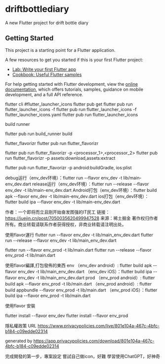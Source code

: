 # driftbottlediary

A new Flutter project for drift bottle diary

## Getting Started

This project is a starting point for a Flutter application.

A few resources to get you started if this is your first Flutter project:

- [Lab: Write your first Flutter app](https://docs.flutter.dev/get-started/codelab)
- [Cookbook: Useful Flutter samples](https://docs.flutter.dev/cookbook)

For help getting started with Flutter development, view the
[online documentation](https://docs.flutter.dev/), which offers tutorials,
samples, guidance on mobile development, and a full API reference.


flutter cli
#flutter_launcher_icons
flutter pub get
flutter pub run flutter_launcher_icons -f <your config file name here>
flutter pub run flutter_launcher_icons -f flutter_launcher_icons.yaml
flutter pub run flutter_launcher_icons

build runner

flutter pub run  build_runner build

flutter_flavorizr
flutter pub run flutter_flavorizr

<meta-data
android:name="com.google.android.gms.ads.APPLICATION_ID"
android:value="@string/admob_id"/>

[comment]: <> (flutter run --flavor env_dev -t lib/main_env_dev.dart)

[comment]: <> (flutter run --flavor env_prod -t lib/main_env_prod.dart)
flutter pub run flutter_flavorizr -p <processor_1>,<processor_2>
flutter pub run flutter_flavorizr -p assets:download,assets:extract

flutter pub run flutter_flavorizr -p android:buildGradle,
ios:plist

debug运行（env_dev环境）：flutter run --flavor env_dev -t lib/main-env_dev.dart
release运行（env_dev环境）：flutter run --release --flavor env_dev -t lib/main-env_dev.dart
Android打包（env_dev环境）：flutter build apk --flavor env_dev -t lib/main-env_dev.dart
ios打包（env_dev环境）：flutter build ipa --flavor env_dev -t lib/main-env_dev.dart

作者：一个即将而立且刚开始奋发图强的IT民工
链接：https://juejin.cn/post/7050035620499947528
来源：稀土掘金
著作权归作者所有。商业转载请联系作者获得授权，非商业转载请注明出处。

使用flavor運行
flutter run --flavor env_dev -t lib/main_env_dev.dart
flutter run --release --flavor env_dev -t lib/main_env_dev.dart

flutter run --flavor env_prod -t lib/main.dart
flutter run --release --flavor env_prod -t lib/main.dart

使用flavor編譯,打包發佈的東西
env
（env_dev android）: flutter build apk --flavor env_dev -t lib/main_env_dev.dart
（env_dev iOS）：flutter build ipa --flavor env_dev -t lib/main_env_dev.dart
prod
（env_prod android）: flutter build apk --flavor env_prod -t lib/main.dart
（env_prod android）: flutter build appbundle --flavor env_prod -t lib/main.dart
（env_prod iOS）：flutter build ipa --flavor env_prod -t lib/main.dart

使用flavor 安裝

flutter install --flavor env_dev
flutter install --flavor env_prod


隱私權政策 URL
https://www.privacypolicies.com/live/801e104a-467c-4bfc-b184-c09edde02314

generated by https://app.privacypolicies.com/download/801e104a-467c-4bfc-b184-c09edde02314

完成開發的第一步，專案設定
嘗試自己做icon，好難
學習使用ChatGPT，好神奇
